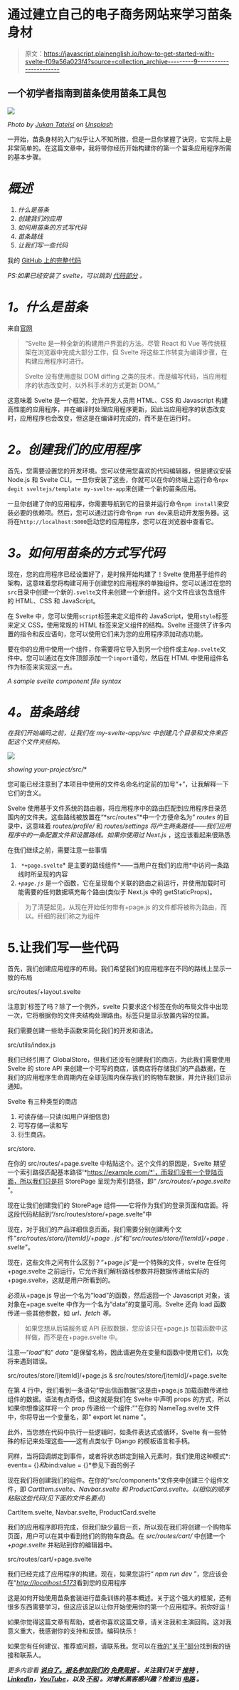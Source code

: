 # 通过建立自己的电子商务网站来学习苗条身材

> 原文：<https://javascript.plainenglish.io/how-to-get-started-with-svelte-f09a56a023f4?source=collection_archive---------9----------------------->

## 一个初学者指南到苗条使用苗条工具包

![](img/fabd9ba5b41b9a53417a27d5f5eaacba.png)

*Photo by* [*Jukan Tateisi*](https://unsplash.com/@tateisimikito?utm_source=medium&utm_medium=referral) *on* [*Unsplash*](https://unsplash.com?utm_source=medium&utm_medium=referral)

一开始，苗条身材的入门似乎让人不知所措，但是一旦你掌握了诀窍，它实际上是非常简单的。在这篇文章中，我将带你经历开始构建你的第一个苗条应用程序所需的基本步骤。

# *概述*

1.  *什么是苗条*
2.  *创建我们的应用*
3.  *如何用苗条的方式写代码*
4.  *苗条路线*
5.  *让我们写一些代码*

我的 [GitHub 上的完整代码](https://github.com/ogofe/sv-commerce)

*PS:如果已经安装了 svelte，可以跳到* [*代码部分*](#setting-up-our-application) *。*

# *1。什么是苗条*

来自[官网](https://svelte.dev/)

> “Svelte 是一种全新的构建用户界面的方法。尽管 React 和 Vue 等传统框架在浏览器中完成大部分工作，但 Svelte 将这些工作转变为编译步骤，在构建应用程序时进行。
> 
> Svelte 没有使用虚拟 DOM diffing 之类的技术，而是编写代码，当应用程序的状态改变时，以外科手术的方式更新 DOM。”

这意味着 Svelte 是一个框架，允许开发人员用 HTML、CSS 和 Javascript 构建高性能的应用程序，并在编译时处理应用程序更新，因此当应用程序的状态改变时，应用程序也会改变，但这是在编译时完成的，而不是在运行时。

# *2。创建我们的应用程序*

首先，您需要设置您的开发环境。您可以使用您喜欢的代码编辑器，但是建议安装 Node.js 和 Svelte CLI。一旦你安装了这些，你就可以在你的终端上运行命令`npx degit sveltejs/template my-svelte-app`来创建一个新的苗条应用。

一旦你创建了你的应用程序，你需要导航到它的目录并运行命令`npm install`来安装必要的依赖项。然后，您可以通过运行命令`npm run dev`来启动开发服务器。这将在`http://localhost:5000`启动您的应用程序，您可以在浏览器中查看它。

# *3。如何用苗条的方式写代码*

现在，您的应用程序已经设置好了，是时候开始构建了！Svelte 使用基于组件的架构，这意味着您将构建可用于创建您的应用程序的单独组件。您可以通过在您的`src`目录中创建一个新的`.svelte`文件来创建一个新组件。这个文件应该包含组件的 HTML、CSS 和 JavaScript。

在 Svelte 中，您可以使用`script`标签来定义组件的 JavaScript，使用`style`标签来定义 CSS，使用常规的 HTML 标签来定义组件的结构。Svelte 还提供了许多内置的指令和反应语句，您可以使用它们来为您的应用程序添加动态功能。

要在你的应用中使用一个组件，你需要将它导入到另一个组件或主`App.svelte`文件中。您可以通过在文件顶部添加一个`import`语句，然后在 HTML 中使用组件名作为标签来实现这一点。

*A sample svelte component file syntax*

# *4。苗条路线*

*在我们开始编码之前，让我们在 my-svelte-app/src 中创建几个目录和文件来匹配这个文件夹结构。*

![](img/a488e3bdf289ca8316e96aae439ee918.png)

*showing your-project/src/**

您可能已经注意到了本项目中使用的文件名命名约定前的加号“+”，让我解释一下它们的含义。

Svelte 使用基于文件系统的路由器，将应用程序中的路由匹配到应用程序目录范围内的文件夹。这些路线被放置在“*src/routes”*中一个方便命名为“ *routes* 的目录中，这意味着 *routes/profile/* 和 *routes/settings 将产生两条路线——我们应用程序中的一条配置文件和设置路线。如果你使用过 Next.js* ，这应该看起来很熟悉

在我们继续之前，需要注意一些事情

1.  ` *+page.svelte`* 是主要的路线组件*——当用户在我们的应用*中访问一条路线时所呈现的内容
2.  *`+page.js`* 是一个函数，它在呈现每个关联的路由之前运行，并使用加载时可能需要的任何数据填充每个路由(类似于 Next.js 中的 getStaticProps)。

> 为了清楚起见，从现在开始任何带有+page.js 的文件都将被称为路由，而以。纤细的我们称之为组件

# 5.让我们写一些代码

首先，我们创建应用程序的布局。我们希望我们的应用程序在不同的路线上显示一致的布局

src/routes/+layout.svelte

注意到`标签了吗？除了一个例外，svelte 只要求这个标签在你的布局文件中出现一次，它将根据你的文件夹结构处理路由。标签只是显示放置内容的位置。

我们需要创建一些助手函数来简化我们的开发和语法。

src/utils/index.js

我们已经引用了 GlobalStore，但我们还没有创建我们的商店，为此我们需要使用 Svelte 的 store API 来创建一个可写的商店，该商店将存储我们的产品数据，在我们的应用程序生命周期内在全球范围内保存我们的购物车数据，并允许我们显示通知。

Svelte 有三种类型的商店

1.  可读存储—只读(如用户详细信息)
2.  可写存储—读和写
3.  衍生商店。

src/store.

在你的 src/routes/+page.svelte 中粘贴这个。这个文件的原因是，Svelte 期望一个索引路径匹配基本路径'*https://example.com/*'，而我们没有一个登陆页面，所以我们只是将 StorePage 呈现为索引路径，即“ */src/routes/+page.svelte* ”。

现在让我们创建我们的 StorePage 组件——它将作为我们的登录页面和店面。将这段代码粘贴到“/src/routes/store/+page.svelte”中

现在，对于我们的产品详细信息页面，我们需要分别创建两个文件"*src/routes/store/[itemId]/+page . js*"和"*src/routes/store/[itemId]/+page . svelte*"。

现在，这些文件之间有什么区别？“+page.js”是一个特殊的文件，svelte 在任何+page.svelte 之前运行，它允许我们解析路线参数并将数据传递给实际的+page.svelte，这就是用户所看到的。

必须从+page.js 导出一个名为“load”的函数，然后返回一个 Javascript 对象，该对象在+page.svelte 中作为一个名为“data”的变量可用。Svelte 还向 load 函数传递一些其他参数，如 *url、fetch 等。*

> 如果您想从后端服务或 API 获取数据，您应该只在+page.js 加载函数中这样做，而不是在+page.svelte 中。

注意—“*load*”和“ *data* ”是保留名称，因此请避免在变量和函数中使用它们，以免将来遇到错误。

src/routes/store/[itemId]/+page.js & src/routes/store/[itemId]/+page.svelte

在第 4 行中，我们看到一条语句“导出信函数据”这是由+page.js 加载函数传递给组件的数据。语法有点奇怪，但这就是我们在 Svelte 中声明 props 的方式，所以如果你想像这样将一个 prop 传递给一个组件:"*<name tag name = " John Doe "/>*"在你的 NameTag.svelte 文件中，你将导出一个变量名，即" export let name "。

此外，当您想在代码中执行一些逻辑时，如条件表达式或循环，Svelte 有一些特殊的标记来处理这些——这有点类似于 Django 的模板语言和手柄。

同样，当将回调绑定到事件，或者将状态绑定到输入元素时，我们使用这种模式*: event≥= {<action>}*和*bind:value = {<state>}*参见下面的例子

现在我们将创建我们的组件。在你的“src/components”文件夹中创建三个组件文件，即 *CartItem.svelte、Navbar.svelte 和 ProductCard.svelte。以相似的顺序粘贴这些代码(见下面的文件名要点)*

CartItem.svelte, Navbar.svelte, ProductCard.svelte

我们的应用程序即将完成，但我们缺少最后一页，所以现在我们将创建一个购物车页面，用户可以在其中看到他们的购物车商品。在 *src/routes/cart/* 中创建一个 *+page.svelte* 并粘贴到你的编辑器中。

src/routes/cart/+page.svelte

我们已经完成了应用程序的构建。现在，如果您运行“ *npm run dev* ”，您应该会在“[*http://localhost:5173*](http://localhost:5173)看到您的应用程序

这是如何开始使用苗条套装进行苗条训练的基本概述。关于这个强大的框架，还有很多东西需要学习，但这应该足以让你开始使用你的第一个应用程序。祝你好运！

如果你觉得这篇文章有帮助，或者你喜欢这篇文章，请关注我和主演回购。这对我意义重大，我感谢你的支持和反馈。编码快乐！

如果您有任何建议、推荐或问题，请联系我。您可以在[我的“关于”部分](https://medium.com/@jtogofe/about)找到我的链接和联系人。

*更多内容看* [***说白了。报名参加我们的***](https://plainenglish.io/) **[***免费周报***](http://newsletter.plainenglish.io/) *。关注我们关于* [***推特***](https://twitter.com/inPlainEngHQ) ，[***LinkedIn***](https://www.linkedin.com/company/inplainenglish/)*，*[***YouTube***](https://www.youtube.com/channel/UCtipWUghju290NWcn8jhyAw)*，以及* [***不和***](https://discord.gg/GtDtUAvyhW) *。对增长黑客感兴趣？检查出* [***电路***](https://circuit.ooo/) *。***